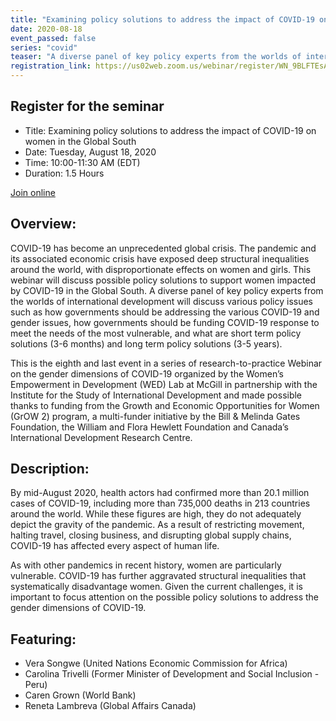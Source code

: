 ```yaml
---
title: "Examining policy solutions to address the impact of COVID-19 on women in the Global South"
date: 2020-08-18
event_passed: false
series: "covid"
teaser: "A diverse panel of key policy experts from the worlds of international development will discuss various policy issues such as how governments should be addressing the various COVID-19 and gender issues, how governments should be funding COVID-19 response to meet the needs of the most vulnerable, and what are short term policy solutions (3-6 months) and long term policy solutions (3-5 years)."
registration_link: https://us02web.zoom.us/webinar/register/WN_9BLFTEsAT0egxnBU0oUL9Q
---
```


<div class="flex flex-col justify-center w-full rounded-lg shadow-xs md:shadow-md my-8 p-4 border border-solid border-gray-200 bg-white">
  
  
  <h2 class="text-gray-800 text-lg font-bold mt-1 mb-0">Register for the seminar</h2>
  <!--
  <h2 class="text-gray-800 text-lg font-bold mt-1 mb-0">This seminar has passed</h2>
  <div class="w-full mx-auto mb-5">
    <div class="relative aspect-16x9" style="padding-bottom: 56.25%;">
      <h2 class="sr-only">Webinar Video</h2>
      <iframe class="absolute pin w-full h-full" src="https://www.youtube.com/embed/KiAO0IuFWLw" frameborder="0" allow="autoplay; encrypted-media" allowfullscreen></iframe>
    </div>
  </div>
  -->
  
  <ul>
    <li>Title: Examining policy solutions to address the impact of COVID-19 on women in the Global South</li>
    <li>Date: Tuesday, August 18, 2020</li>
    <li>Time: 10:00-11:30 AM (EDT)</li>
    <li>Duration: 1.5 Hours</li>
  </ul>
  
  <div class="flex flex-row-reverse">
    <a class="text-white bg-dark-turquoise rounded-lg p-2 font-bold hover:no-underline hover:bg-light-turquoise" href="https://us02web.zoom.us/webinar/register/WN_9BLFTEsAT0egxnBU0oUL9Q" rel="external">Join online</a>
  </div>
  
</div>

## Overview:

COVID-19 has become an unprecedented global crisis. The pandemic and its associated economic crisis have exposed deep structural inequalities around the world, with disproportionate effects on women and girls. This webinar will discuss possible policy solutions to support women impacted by COVID-19 in the Global South. A diverse panel of key policy experts from the worlds of international development will discuss various policy issues such as how governments should be addressing the various COVID-19 and gender issues, how governments should be funding COVID-19 response to meet the needs of the most vulnerable, and what are short term policy solutions (3-6 months) and long term policy solutions (3-5 years).

This is the eighth and last event in a series of research-to-practice Webinar on the gender dimensions of COVID-19 organized by the Women’s Empowerment in Development (WED) Lab at McGill in partnership with the Institute for the Study of International Development and made possible thanks to funding from the Growth and Economic Opportunities for Women (GrOW 2) program, a multi-funder initiative by the Bill & Melinda Gates Foundation, the William and Flora Hewlett Foundation and Canada’s International Development Research Centre.

## Description:

By mid-August 2020, health actors had confirmed more than 20.1 million cases of COVID-19, including more than 735,000 deaths in 213 countries around the world. While these figures are high, they do not adequately depict the gravity of the pandemic. As a result of restricting movement, halting travel, closing business, and disrupting global supply chains, COVID-19 has affected every aspect of human life.

As with other pandemics in recent history, women are particularly vulnerable. COVID-19 has further aggravated structural inequalities that systematically disadvantage women. Given the current challenges, it is important to focus attention on the possible policy solutions to address the gender dimensions of COVID-19.

## Featuring: 

* Vera Songwe (United Nations Economic Commission for Africa)
* Carolina Trivelli (Former Minister of Development and Social Inclusion - Peru)
* Caren Grown (World Bank)
* Reneta Lambreva (Global Affairs Canada) 
